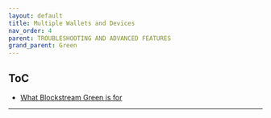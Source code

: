 ```yaml
---
layout: default
title: Multiple Wallets and Devices
nav_order: 4
parent: TROUBLESHOOTING AND ADVANCED FEATURES
grand_parent: Green
--- 
```


## ToC

- [What Blockstream Green is for](#what-blockstream-green-is-for)

___

# 